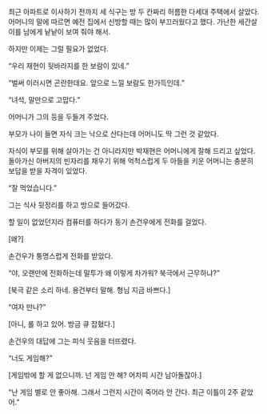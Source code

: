 최근 아파트로 이사하기 전까지 세 식구는 방 두 칸짜리 허름한 다세대 주택에서 살았다. 어머니의 말에 따르면 예전 집에서 신방할 때는 많이 부끄러웠다고 했다. 가난한 세간살이를 남에게 낱낱이 보여 줘야 해서.

하지만 이제는 그럴 필요가 없었다.

“우리 재현이 뒷바라지를 한 보람이 있네.”

“벌써 이러시면 곤란한데요. 앞으로 느낄 보람도 한가득인데.”

“녀석, 말만으로 고맙다.”

어머니가 그의 등을 두들겨 주었다.

부모가 나이 들면 자식 크는 낙으로 산다는데 어머니도 딱 그런 것 같았다.

자식이 부모를 위해 살아가는 건 아니라지만 박재현은 어머니에게 잘해 드리고 싶었다. 돌아가신 아버지의 빈자리를 채우기 위해 억척스럽게 두 아들을 키운 어머니는 충분히 보답을 받을 자격이 있었다.

“잘 먹었습니다.”

그는 식사 뒷정리를 하고 방으로 들어갔다.

할 일이 없었던지라 컴퓨터를 하다가 동기 손건우에게 전화를 걸었다.

[왜?]

손건우가 퉁명스럽게 전화를 받았다.

“야, 오랜만에 전화하는데 말투가 왜 이렇게 차가워? 북극에서 근무하냐?”

[북극 같은 소리 하네. 용건부터 말해. 형님 지금 바쁘다.]

“여자 만나?”

[아니, 롤 하고 있어. 방금 큐 잡혔다.]

손건우의 대답에 그는 피식 웃음을 터뜨렸다.

“너도 게임해?”

[게임밖에 할 게 없으니까. 넌 게임 안 해? 어차피 시간 남아돌잖아.]

“난 게임 별로 안 좋아해. 그래서 그런지 시간이 죽어라 안 간다. 최근 이틀이 2주 같았어.”